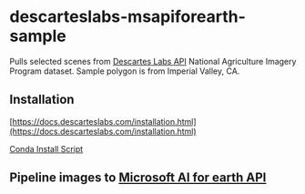 # descarteslabs-msapiforearth-sample
Pulls selected scenes from [Descartes Labs API](https://github.com/descarteslabs/descarteslabs-python) National Agriculture Imagery Program dataset. Sample polygon is from Imperial Valley, CA.

## Installation
[https://docs.descarteslabs.com/installation.html](https://docs.descarteslabs.com/installation.html)

[Conda Install Script](setup.sh)

## Pipeline images to [Microsoft AI for earth API](https://aiforearth.portal.azure-api.net/docs/services/)
